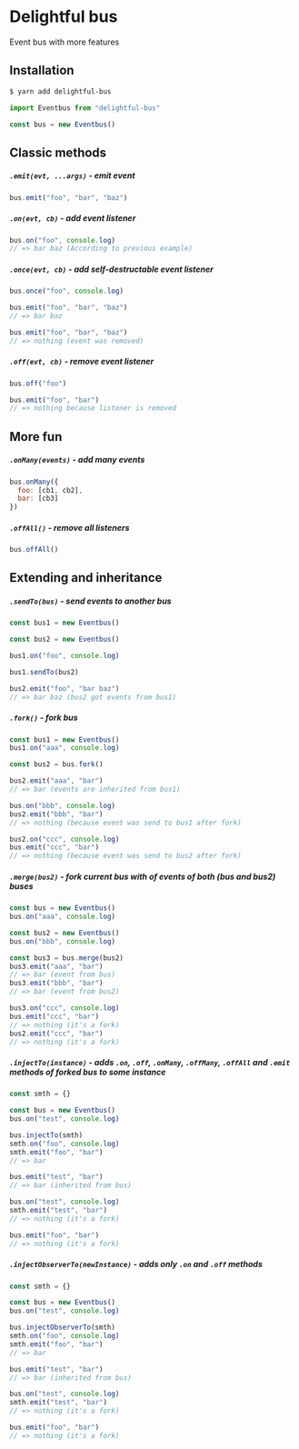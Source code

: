 # Delightful bus

Event bus with more features

## Installation

```bash
$ yarn add delightful-bus
```

```javascript
import Eventbus from "delightful-bus"

const bus = new Eventbus()
```

## Classic methods

##### `.emit(evt, ...args)` - emit event

```javascript
bus.emit("foo", "bar", "baz")
```

##### `.on(evt, cb)` - add event listener

```javascript
bus.on("foo", console.log)
// => bar baz (According to previous example)
```

##### `.once(evt, cb)` - add self-destructable event listener

```javascript
bus.once("foo", console.log)

bus.emit("foo", "bar", "baz")
// => bar baz

bus.emit("foo", "bar", "baz")
// => nothing (event was removed)
```

##### `.off(evt, cb)` - remove event listener

```javascript
bus.off("foo")

bus.emit("foo", "bar")
// => nothing because listener is removed
```

## More fun

##### `.onMany(events)` - add many events

```javascript
bus.onMany({
  foo: [cb1, cb2],
  bar: [cb3]
})
```

##### `.offAll()` - remove all listeners

```javascript
bus.offAll()
```

## Extending and inheritance

##### `.sendTo(bus)` - send events to another bus

```javascript
const bus1 = new Eventbus()

const bus2 = new Eventbus()

bus1.on("foo", console.log)

bus1.sendTo(bus2)

bus2.emit("foo", "bar baz")
// => bar baz (bus2 got events from bus1)
```

##### `.fork()` - fork bus

```javascript
const bus1 = new Eventbus()
bus1.on("aaa", console.log)

const bus2 = bus.fork()

bus2.emit("aaa", "bar")
// => bar (events are inherited from bus1)

bus.on("bbb", console.log)
bus2.emit("bbb", "bar")
// => nothing (because event was send to bus1 after fork)

bus2.on("ccc", console.log)
bus.emit("ccc", "bar")
// => nothing (because event was send to bus2 after fork)
```

##### `.merge(bus2)` - fork current bus with of events of both (bus and bus2) buses

```javascript
const bus = new Eventbus()
bus.on("aaa", console.log)

const bus2 = new Eventbus()
bus.on("bbb", console.log)

const bus3 = bus.merge(bus2)
bus3.emit("aaa", "bar")
// => bar (event from bus)
bus3.emit("bbb", "bar")
// => bar (event from bus2)

bus3.on("ccc", console.log)
bus.emit("ccc", "bar")
// => nothing (it's a fork)
bus2.emit("ccc", "bar")
// => nothing (it's a fork)
```

##### `.injectTo(instance)` - adds `.on`, `.off`, `.onMany`, `.offMany`, `.offAll` and `.emit` methods of forked bus to some instance

```javascript
const smth = {}

const bus = new Eventbus()
bus.on("test", console.log)

bus.injectTo(smth)
smth.on("foo", console.log)
smth.emit("foo", "bar")
// => bar

bus.emit("test", "bar")
// => bar (inherited from bus)

bus.on("test", console.log)
smth.emit("test", "bar")
// => nothing (it's a fork)

bus.emit("foo", "bar")
// => nothing (it's a fork)
```

##### `.injectObserverTo(newInstance)` - adds only `.on` and `.off` methods

```javascript
const smth = {}

const bus = new Eventbus()
bus.on("test", console.log)

bus.injectObserverTo(smth)
smth.on("foo", console.log)
smth.emit("foo", "bar")
// => bar

bus.emit("test", "bar")
// => bar (inherited from bus)

bus.on("test", console.log)
smth.emit("test", "bar")
// => nothing (it's a fork)

bus.emit("foo", "bar")
// => nothing (it's a fork)
```
